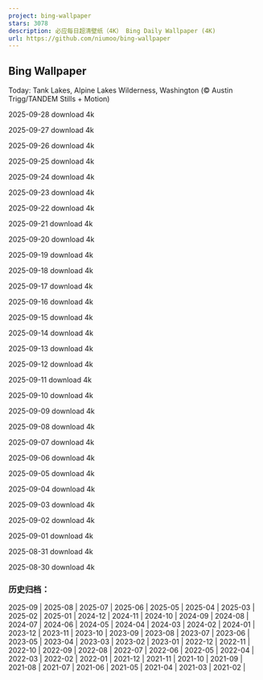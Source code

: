 ```yaml
---
project: bing-wallpaper
stars: 3078
description: 必应每日超清壁纸（4K） Bing Daily Wallpaper (4K)
url: https://github.com/niumoo/bing-wallpaper
---
```


Bing Wallpaper
--------------

Today: Tank Lakes, Alpine Lakes Wilderness, Washington (© Austin Trigg/TANDEM Stills + Motion)

2025-09-28 download 4k

2025-09-27 download 4k

2025-09-26 download 4k

2025-09-25 download 4k

2025-09-24 download 4k

2025-09-23 download 4k

2025-09-22 download 4k

2025-09-21 download 4k

2025-09-20 download 4k

2025-09-19 download 4k

2025-09-18 download 4k

2025-09-17 download 4k

2025-09-16 download 4k

2025-09-15 download 4k

2025-09-14 download 4k

2025-09-13 download 4k

2025-09-12 download 4k

2025-09-11 download 4k

2025-09-10 download 4k

2025-09-09 download 4k

2025-09-08 download 4k

2025-09-07 download 4k

2025-09-06 download 4k

2025-09-05 download 4k

2025-09-04 download 4k

2025-09-03 download 4k

2025-09-02 download 4k

2025-09-01 download 4k

2025-08-31 download 4k

2025-08-30 download 4k

### 历史归档：

2025-09 | 2025-08 | 2025-07 | 2025-06 | 2025-05 | 2025-04 | 2025-03 | 2025-02 | 2025-01 | 2024-12 | 2024-11 | 2024-10 | 2024-09 | 2024-08 | 2024-07 | 2024-06 | 2024-05 | 2024-04 | 2024-03 | 2024-02 | 2024-01 | 2023-12 | 2023-11 | 2023-10 | 2023-09 | 2023-08 | 2023-07 | 2023-06 | 2023-05 | 2023-04 | 2023-03 | 2023-02 | 2023-01 | 2022-12 | 2022-11 | 2022-10 | 2022-09 | 2022-08 | 2022-07 | 2022-06 | 2022-05 | 2022-04 | 2022-03 | 2022-02 | 2022-01 | 2021-12 | 2021-11 | 2021-10 | 2021-09 | 2021-08 | 2021-07 | 2021-06 | 2021-05 | 2021-04 | 2021-03 | 2021-02 |

